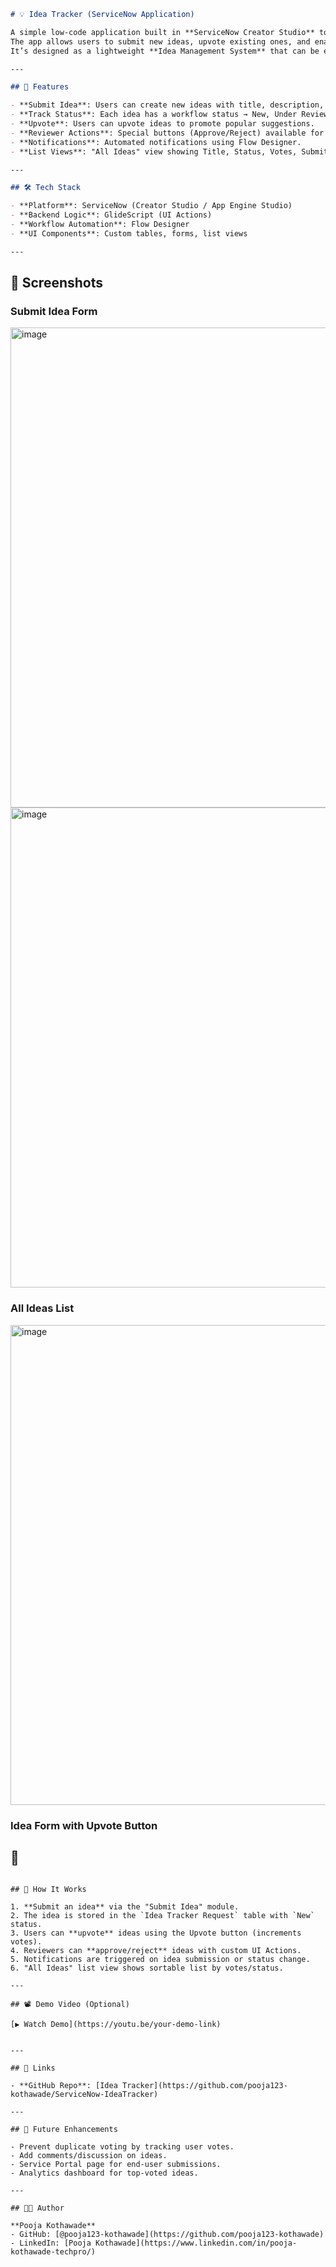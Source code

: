 ```markdown
# 💡 Idea Tracker (ServiceNow Application)

A simple low-code application built in **ServiceNow Creator Studio** to track and manage ideas.  
The app allows users to submit new ideas, upvote existing ones, and enables reviewers to approve or reject ideas.  
It’s designed as a lightweight **Idea Management System** that can be extended for organizational use.

---

## 🚀 Features

- **Submit Idea**: Users can create new ideas with title, description, and category.  
- **Track Status**: Each idea has a workflow status → New, Under Review, Approved, Rejected, Implemented.  
- **Upvote**: Users can upvote ideas to promote popular suggestions.  
- **Reviewer Actions**: Special buttons (Approve/Reject) available for reviewers.  
- **Notifications**: Automated notifications using Flow Designer.  
- **List Views**: "All Ideas" view showing Title, Status, Votes, Submitted By.

---

## 🛠️ Tech Stack

- **Platform**: ServiceNow (Creator Studio / App Engine Studio)  
- **Backend Logic**: GlideScript (UI Actions)  
- **Workflow Automation**: Flow Designer  
- **UI Components**: Custom tables, forms, list views  

---
```
## 📸 Screenshots

### Submit Idea Form
<img width="1366" height="768" alt="image" src="https://github.com/user-attachments/assets/bbfc112f-a9e5-4e51-871f-e5dd0ee68966" />

<img width="1366" height="768" alt="image" src="https://github.com/user-attachments/assets/b30e6c91-059f-463f-851d-b1c65c0a095c" />

### All Ideas List
<img width="1366" height="768" alt="image" src="https://github.com/user-attachments/assets/14ff868c-1dc1-46e8-9311-291802505a3d" />

### Idea Form with Upvote Button


## 📂 
```

## 🎯 How It Works

1. **Submit an idea** via the "Submit Idea" module.  
2. The idea is stored in the `Idea Tracker Request` table with `New` status.  
3. Users can **upvote** ideas using the Upvote button (increments votes).  
4. Reviewers can **approve/reject** ideas with custom UI Actions.  
5. Notifications are triggered on idea submission or status change.  
6. "All Ideas" list view shows sortable list by votes/status.

---

## 📽️ Demo Video (Optional)

[▶ Watch Demo](https://youtu.be/your-demo-link)  


---

## 🔗 Links

- **GitHub Repo**: [Idea Tracker](https://github.com/pooja123-kothawade/ServiceNow-IdeaTracker)  

---

## 📌 Future Enhancements

- Prevent duplicate voting by tracking user votes.  
- Add comments/discussion on ideas.  
- Service Portal page for end-user submissions.  
- Analytics dashboard for top-voted ideas.

---

## 👩‍💻 Author

**Pooja Kothawade**  
- GitHub: [@pooja123-kothawade](https://github.com/pooja123-kothawade)  
- LinkedIn: [Pooja Kothawade](https://www.linkedin.com/in/pooja-kothawade-techpro/)  
```
